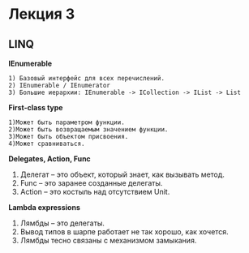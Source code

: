 # Лекция 3

## LINQ

**IEnumerable**

    1) Базовый интерфейс для всех перечислений.
    2) IEnumerable / IEnumerator
    3) Большие иерархии: IEnumerable -> ICollection -> IList -> List

**First-class type**

    1)Может быть параметром функции.
    2)Может быть возвращаемым значением функции.
    3)Может быть объектом присвоения.
    4)Может сравниваться.

**Delegates, Action, Func**

1) Делегат – это объект, который знает, как вызывать метод.
2) Func – это заранее созданные делегаты.
3) Action – это костыль над отсутствием Unit.

**Lambda expressions**

1) Лямбды – это делегаты.
2) Вывод типов в шарпе работает не так хорошо, как хочется.
3) Лямбды тесно связаны с механизмом замыкания.